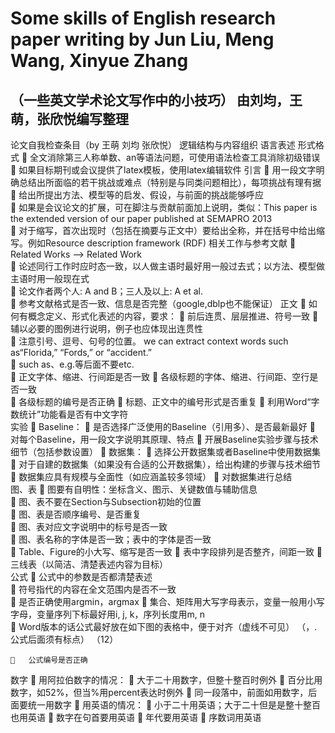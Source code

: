# Some skills of English research paper writing by Jun Liu, Meng Wang, Xinyue Zhang
## （一些英文学术论文写作中的小技巧） 由刘均，王萌，张欣悦编写整理

论文自我检查条目（by 王萌 刘均 张欣悦）
逻辑结构与内容组织	语言表述	形式格式
	全文消除第三人称单数、an等语法问题，可使用语法检查工具消除初级错误
	如果目标期刊或会议提供了latex模板，使用latex编辑软件
引言		用一段文字明确总结出所面临的若干挑战或难点（特别是与同类问题相比），每项挑战有理有据	
		给出所提出方法、模型等的启发、假设，与前面的挑战能够呼应	
		如果是会议论文的扩展，可在脚注与贡献前面加上说明，类似：This paper is the extended version of our paper published at SEMAPRO 2013	
		对于缩写，首次出现时（包括在摘要与正文中）要给出全称，并在括号中给出缩写。例如Resource description framework (RDF)	
相关工作与参考文献		Related Works –> Related Work	
		论述同行工作时应时态一致，以人做主语时最好用一般过去式；以方法、模型做主语时用一般现在式	
		论文作者两个人: A and B；三人及以上: A et al.  	
		参考文献格式是否一致、信息是否完整（google,dblp也不能保证）	
正文		如何有概念定义、形式化表述的内容，要求：
	前后连贯、层层推进、符号一致
	辅以必要的图例进行说明，例子也应体现出连贯性	
		注意引号、逗号、句号的位置。
we can extract context words such as“Florida,” “Fords,” or “accident.”	
		such as、e.g.等后面不要etc.	
		正文字体、缩进、行间距是否一致	
		各级标题的字体、缩进、行间距、空行是否一致	
		各级标题的编号是否正确	
		标题、正文中的编号形式是否重复	
		利用Word“字数统计”功能看是否有中文字符	
实验		Baseline：
	是否选择广泛使用的Baseline（引用多）、是否最新最好
	对每个Baseline，用一段文字说明其原理、特点
	开展Baseline实验步骤与技术细节（包括参数设置）	
		数据集：
	选择公开数据集或者Baseline中使用数据集
	对于自建的数据集（如果没有合适的公开数据集），给出构建的步骤与技术细节
	数据集应具有规模与全面性（如应涵盖较多领域）
	对数据集进行总结	
图、表		图要有自明性：坐标含义、图示、关键数值与辅助信息	
		图、表不要在Section与Subsection初始的位置	
		图、表是否顺序编号、是否重复	
		图、表对应文字说明中的标号是否一致	
		图、表名称的字体是否一致；表中的字体是否一致	
		Table、Figure的小大写、缩写是否一致	
		表中字段排列是否整齐，间距一致	
		三线表（以简洁、清楚表述内容为目标）	
公式		公式中的参数是否都清楚表述	
		符号指代的内容在全文范围内是否不一致	
		是否正确使用argmin，argmax	
		集合、矩阵用大写字母表示，变量一般用小写字母，变量序列下标最好用i, j, k，序列长度用m, n	
		Word版本的话公式最好放在如下图的表格中，便于对齐（虚线不可见）
 （，. 公式后面须有标点）	（12）
	
		公式编号是否正确	
数字		用阿拉伯数字的情况： 
	大于二十用数字，但整十整百时例外
	百分比用数字，如52%，但当%用percent表达时例外
	同一段落中，前面如用数字，后面要统一用数字
	用英语的情况：
	小于二十用英语；大于二十但是是整十整百也用英语
	数字在句首要用英语
	年代要用英语
	序数词用英语	
